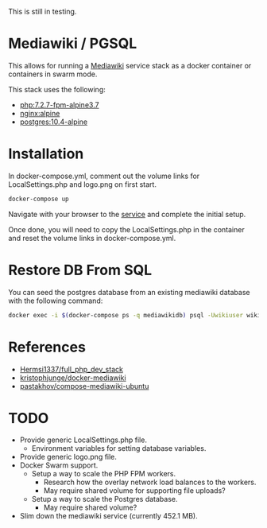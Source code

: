 This is still in testing.

# Mediawiki / PGSQL
This allows for running a [Mediawiki](https://www.mediawiki.org/wiki/MediaWiki) service stack as a docker container or containers in swarm mode.

This stack uses the following:
* [php:7.2.7-fpm-alpine3.7](https://hub.docker.com/_/php/)
* [nginx:alpine](https://hub.docker.com/_/nginx/)
* [postgres:10.4-alpine](https://hub.docker.com/_/postgres/)


# Installation
In docker-compose.yml, comment out the volume links for LocalSettings.php and logo.png on first start.

```bash
docker-compose up
```

Navigate with your browser to the [service](http://localhost:8080) and complete the initial setup.

Once done, you will need to copy the LocalSettings.php in the container and reset the volume links in docker-compose.yml.

# Restore DB From SQL
You can seed the postgres database from an existing mediawiki database with the following command:

```bash
docker exec -i $(docker-compose ps -q mediawikidb) psql -Uwikiuser wikidb < backup.sql
```


# References
* [Hermsi1337/full_php_dev_stack](https://github.com/Hermsi1337/docker-compose/tree/master/full_php_dev_stack)
* [kristophjunge/docker-mediawiki](https://github.com/kristophjunge/docker-mediawiki)
* [pastakhov/compose-mediawiki-ubuntu](https://github.com/pastakhov/compose-mediawiki-ubuntu)


# TODO
* Provide generic LocalSettings.php file.
    * Environment variables for setting database variables.
* Provide generic logo.png file.
* Docker Swarm support.
    * Setup a way to scale the PHP FPM workers.
        * Research how the overlay network load balances to the workers.
        * May require shared volume for supporting file uploads?
    * Setup a way to scale the Postgres database.
        * May require shared volume?
* Slim down the mediawiki service (currently 452.1 MB).
